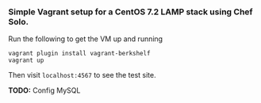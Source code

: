 ### Simple Vagrant setup for a CentOS 7.2 LAMP stack using Chef Solo.

Run the following to get the VM up and running
```shell
vagrant plugin install vagrant-berkshelf
vagrant up
```
Then visit `localhost:4567` to see the test site.

**TODO:** Config MySQL
